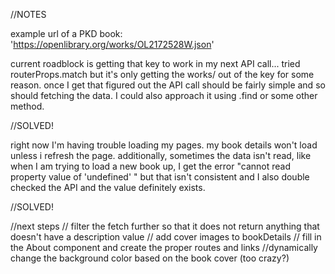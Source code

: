 //NOTES

example url of a PKD book: 'https://openlibrary.org/works/OL2172528W.json'

current roadblock is getting that key to work in my next API call... tried routerProps.match but it's only getting the works/ out of the key for some reason. once I get that figured out the API call should be fairly simple and so should fetching the data. I could also approach it using .find or some other method.

//SOLVED!

right now I'm having trouble loading my pages. my book details won't load unless i refresh the page. additionally, sometimes the data isn't read, like when I am trying to load a new book up, I get the error "cannot read property value of 'undefined' " but that isn't consistent and I also double checked the API and the value definitely exists.

//SOLVED!

//next steps
// filter the fetch further so that it does not return anything that doesn't have a description value
// add cover images to bookDetails
// fill in the About component and create the proper routes and links
//dynamically change the background color based on the book cover (too crazy?)
